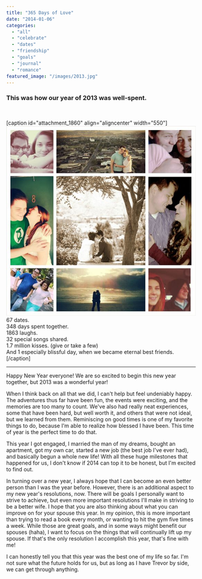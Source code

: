 ```yaml
---
title: "365 Days of Love"
date: "2014-01-06"
categories: 
  - "all"
  - "celebrate"
  - "dates"
  - "friendship"
  - "goals"
  - "journal"
  - "romance"
featured_image: "/images/2013.jpg"
---
```


### This was how our year of 2013 was well-spent.

 

\[caption id="attachment\_1860" align="aligncenter" width="550"\]![2013 marriage collage, marriage helps, relationship advice, relationship help, marriage memories, newlywed memories](/images/2013.jpg) 67 dates.  
348 days spent together.  
1863 laughs.  
32 special songs shared.  
1.7 million kisses. (give or take a few)  
And 1 especially blissful day, when we became eternal best friends.\[/caption\]

* * *

Happy New Year everyone! We are so excited to begin this new year together, but 2013 was a wonderful year!

When I think back on all that we did, I can't help but feel undeniably happy. The adventures thus far have been fun, the events were exciting, and the memories are too many to count. We've also had really neat experiences, some that have been hard, but well worth it, and others that were not ideal, but we learned from them. Reminiscing on good times is one of my favorite things to do, because I'm able to realize how blessed I have been. This time of year is the perfect time to do that.

This year I got engaged, I married the man of my dreams, bought an apartment, got my own car, started a new job (the best job I've ever had), and basically begun a whole new life! With all these huge milestones that happened for us, I don't know if 2014 can top it to be honest, but I'm excited to find out.

In turning over a new year, I always hope that I can become an even better person than I was the year before. However, there is an additional aspect to my new year's resolutions, now. There will be goals I personally want to strive to achieve, but even more important resolutions I'll make in striving to be a better wife. I hope that you are also thinking about what you can improve on for your spouse this year. In my opinion, this is more important than trying to read a book every month, or wanting to hit the gym five times a week. While those are great goals, and in some ways might benefit our spouses (haha), I want to focus on the things that will continually lift up my spouse. If that's the only resolution I accomplish this year, that's fine with me!

I can honestly tell you that this year was the best one of my life so far. I'm not sure what the future holds for us, but as long as I have Trevor by side, we can get through anything.
